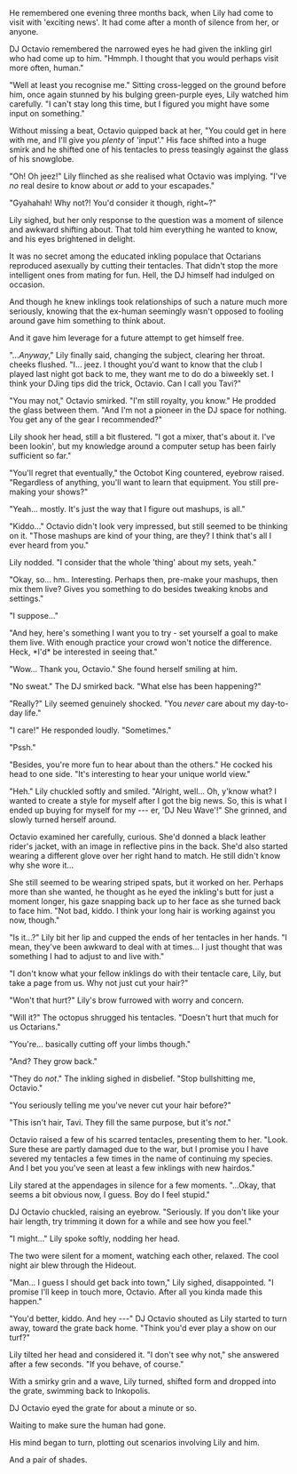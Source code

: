 He remembered one evening three months back, when Lily had come to visit with 'exciting news'. It had come after a month of silence from her, or anyone.

DJ Octavio remembered the narrowed eyes he had given the inkling girl who had come up to him. "Hmmph. I thought that you would perhaps visit more often, human."

"Well at least you recognise me." Sitting cross-legged on the ground before him, once again stunned by his bulging green-purple eyes, Lily watched him carefully. "I can't stay long this time, but I figured you might have some input on something."

Without missing a beat, Octavio quipped back at her, "You could get in here with me, and I'll give you *plenty* of 'input'." His face shifted into a huge smirk and he shifted one of his tentacles to press teasingly against the glass of his snowglobe.

"Oh! Oh jeez!" Lily flinched as she realised what Octavio was implying. "I've *no* real desire to know about *or* add to your escapades."

"Gyahahah! Why not?! You'd consider it though, right\~?"

Lily sighed, but her only response to the question was a moment of silence and awkward shifting about. That told him everything he wanted to know, and his eyes brightened in delight.

It was no secret among the educated inkling populace that Octarians reproduced asexually by cutting their tentacles. That didn't stop the more intelligent ones from mating for fun. Hell, the DJ himself had indulged on occasion.

And though he knew inklings took relationships of such a nature much more seriously, knowing that the ex-human seemingly wasn't opposed to fooling around gave him something to think about.

And it gave him leverage for a future attempt to get himself free.

"...*Anyway*," Lily finally said, changing the subject, clearing her throat. cheeks flushed. "I... jeez. I thought you'd want to know that the club I played last night got back to me, they want me to do do a biweekly set. I think your DJing tips did the trick, Octavio. Can I call you Tavi?"

"You may not," Octavio smirked. "I'm still royalty, you know." He prodded the glass between them. "And I'm not a pioneer in the DJ space for nothing. You get any of the gear I recommended?"

Lily shook her head, still a bit flustered. "I got a mixer, that's about it. I've been lookin', but my knowledge around a computer setup has been fairly sufficient so far."

"You'll regret that eventually," the Octobot King countered, eyebrow raised. "Regardless of anything, you'll want to learn that equipment. You still pre-making your shows?"

"Yeah... mostly. It's just the way that I figure out mashups, is all."

"Kiddo..." Octavio didn't look very impressed, but still seemed to be thinking on it. "Those mashups are kind of your thing, are they? I think that's all I ever heard from you."

Lily nodded. "I consider that the whole 'thing' about my sets, yeah."

"Okay, so... hm.. Interesting. Perhaps then, pre-make your mashups, then mix them live? Gives you something to do besides tweaking knobs and settings."

"I suppose..."

"And hey, here's something I want you to try - set yourself a goal to make them live. With enough practice your crowd won't notice the difference. Heck, \*I'd\* be interested in seeing that."

"Wow... Thank you, Octavio." She found herself smiling at him.

"No sweat." The DJ smirked back. "What else has been happening?"

"Really?" Lily seemed genuinely shocked. "You *never* care about my day-to-day life."

"I care!" He responded loudly. "Sometimes."

"Pssh."

"Besides, you're more fun to hear about than the others." He cocked his head to one side. "It's interesting to hear your unique world view."

"Heh." Lily chuckled softly and smiled. "Alright, well... Oh, y'know what? I wanted to create a style for myself after I got the big news. So, this is what I ended up buying for myself for my --- er, 'DJ Neu Wave'!" She grinned, and slowly turned herself around.

Octavio examined her carefully, curious. She'd donned a black leather rider's jacket, with an image in reflective pins in the back. She'd also started wearing a different glove over her right hand to match. He still didn't know why she wore it...

She still seemed to be wearing striped spats, but it worked on her. Perhaps more than she wanted, he thought as he eyed the inkling's butt for just a moment longer, his gaze snapping back up to her face as she turned back to face him. "Not bad, kiddo. I think your long hair is working against you now, though."

"Is it...?" Lily bit her lip and cupped the ends of her tentacles in her hands. "I mean, they've been awkward to deal with at times... I just thought that was something I had to adjust to and live with."

"I don't know what your fellow inklings do with their tentacle care, Lily, but take a page from us. Why not just cut your hair?"

"Won't that hurt?" Lily's brow furrowed with worry and concern.

"Will it?" The octopus shrugged his tentacles. "Doesn't hurt that much for us Octarians."

"You're... basically cutting off your limbs though."

"And? They grow back."

"They do *not*." The inkling sighed in disbelief. "Stop bullshitting me, Octavio."

"You seriously telling me you've never cut your hair before?" 

"This isn't hair, Tavi. They fill the same purpose, but it's *not*."

Octavio raised a few of his scarred tentacles, presenting them to her. "Look. Sure these are partly damaged due to the war, but I promise you I have severed my tentacles a few times in the name of continuing my species. And I bet you you've seen at least a few inklings with new hairdos."

Lily stared at the appendages in silence for a few moments. "...Okay, that seems a bit obvious now, I guess. Boy do I feel stupid."

DJ Octavio chuckled, raising an eyebrow. "Seriously. If you don't like your hair length, try trimming it down for a while and see how you feel."

"I might..." Lily spoke softly, nodding her head.

The two were silent for a moment, watching each other, relaxed. The cool night air blew through the Hideout.

"Man... I guess I should get back into town," Lily sighed, disappointed. "I promise I'll keep in touch more, Octavio. After all you kinda made this happen."

"You'd better, kiddo. And hey ---" DJ Octavio shouted as Lily started to turn away, toward the grate back home. "Think you'd ever play a show on our turf?"

Lily tilted her head and considered it. "I don't see why not," she answered after a few seconds. "If you behave, of course."

With a smirky grin and a wave, Lily turned, shifted form and dropped into the grate, swimming back to Inkopolis.

DJ Octavio eyed the grate for about a minute or so.

Waiting to make sure the human had gone.

His mind began to turn, plotting out scenarios involving Lily and him.

And a pair of shades.